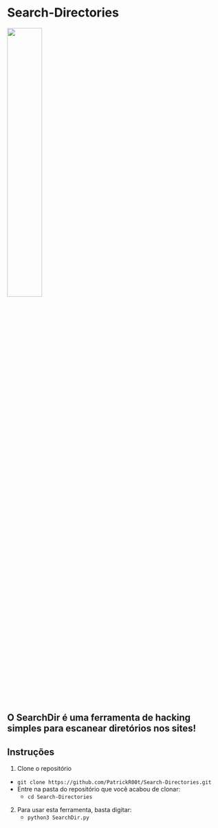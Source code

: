# Search-Directories

<code><img width="40%" src="https://lh3.googleusercontent.com/y_tnx3Mc2kUsgQShmXzIEac6tYTfrcMNMPBR9JPAfMUSDQxIvlEPmpfPoJJYcs9dioMsPmfUNkqdnHL74zAJBv-yhP8rw9Rqu29gJ7TG"></code>

## O SearchDir é uma ferramenta de hacking simples para escanear diretórios nos sites!

## Instruções
1. Clone o repositório
  * `git clone https://github.com/PatrickR00t/Search-Directories.git`
  * Entre na pasta do repositório que você acabou de clonar:
    * `cd Search-Directories`

2. Para usar esta ferramenta, basta digitar:
   * `python3 SearchDir.py`
